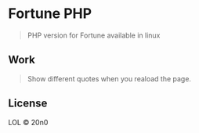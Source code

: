 # Fortune PHP

> PHP version for Fortune available in linux

## Work

> Show different quotes when you reaload the page.

## License

LOL &copy; 20n0

